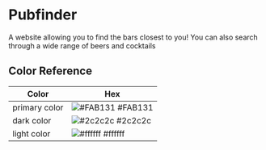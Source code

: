 
# Pubfinder

A website allowing you to find the bars closest to you!
You can also search through a wide range of beers and cocktails

## Color Reference

| Color             | Hex                                                                |
| ----------------- | ------------------------------------------------------------------ |
| primary color | ![#FAB131](https://via.placeholder.com/10/FAB131?text=+) #FAB131 |
| dark color | ![#2c2c2c](https://via.placeholder.com/10/2c2c2c?text=+) #2c2c2c |
| light color | ![#ffffff](https://via.placeholder.com/10/ffffff?text=+) #ffffff |
